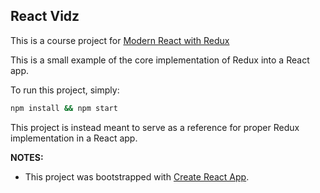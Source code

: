 ## React Vidz

This is a course project for [Modern React with Redux](https://www.udemy.com/react-redux/)

This is a small example of the core implementation of Redux into a React app.

To run this project, simply:

```sh
npm install && npm start
```

This project is instead meant to serve as a reference for proper Redux implementation in a React app.

**NOTES:**
  - This project was bootstrapped with [Create React App](https://github.com/facebookincubator/create-react-app).
